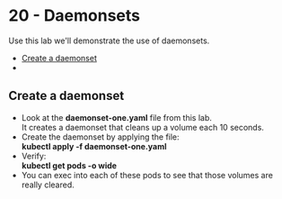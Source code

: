 # 20 - Daemonsets

Use this lab we'll demonstrate the use of daemonsets.

- [Create a daemonset](#Create-a-daemonset)
- [](#)

## Create a daemonset

- Look at the **daemonset-one.yaml** file from this lab.  
It creates a daemonset that cleans up a volume each 10 seconds.
- Create the daemonset by applying the file:  
**kubectl apply -f daemonset-one.yaml**
- Verify:  
**kubectl get pods -o wide**
- You can exec into each of these pods to see that those volumes are really cleared.
